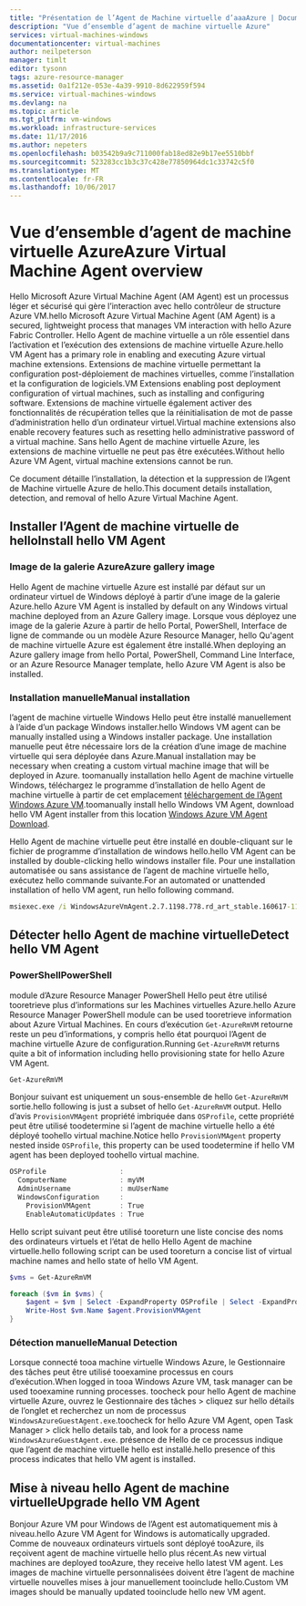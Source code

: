 ```yaml
---
title: "Présentation de l’Agent de Machine virtuelle d’aaaAzure | Documents Microsoft"
description: "Vue d’ensemble d’agent de machine virtuelle Azure"
services: virtual-machines-windows
documentationcenter: virtual-machines
author: neilpeterson
manager: timlt
editor: tysonn
tags: azure-resource-manager
ms.assetid: 0a1f212e-053e-4a39-9910-8d622959f594
ms.service: virtual-machines-windows
ms.devlang: na
ms.topic: article
ms.tgt_pltfrm: vm-windows
ms.workload: infrastructure-services
ms.date: 11/17/2016
ms.author: nepeters
ms.openlocfilehash: b03542b9a9c711000fab18ed82e9b17ee5510bbf
ms.sourcegitcommit: 523283cc1b3c37c428e77850964dc1c33742c5f0
ms.translationtype: MT
ms.contentlocale: fr-FR
ms.lasthandoff: 10/06/2017
---
```

# <a name="azure-virtual-machine-agent-overview"></a><span data-ttu-id="e0cf8-103">Vue d’ensemble d’agent de machine virtuelle Azure</span><span class="sxs-lookup"><span data-stu-id="e0cf8-103">Azure Virtual Machine Agent overview</span></span>

<span data-ttu-id="e0cf8-104">Hello Microsoft Azure Virtual Machine Agent (AM Agent) est un processus léger et sécurisé qui gère l’interaction avec hello contrôleur de structure Azure VM.</span><span class="sxs-lookup"><span data-stu-id="e0cf8-104">hello Microsoft Azure Virtual Machine Agent (AM Agent) is a secured, lightweight process that manages VM interaction with hello Azure Fabric Controller.</span></span> <span data-ttu-id="e0cf8-105">Hello Agent de machine virtuelle a un rôle essentiel dans l’activation et l’exécution des extensions de machine virtuelle Azure.</span><span class="sxs-lookup"><span data-stu-id="e0cf8-105">hello VM Agent has a primary role in enabling and executing Azure virtual machine extensions.</span></span> <span data-ttu-id="e0cf8-106">Extensions de machine virtuelle permettant la configuration post-déploiement de machines virtuelles, comme l’installation et la configuration de logiciels.</span><span class="sxs-lookup"><span data-stu-id="e0cf8-106">VM Extensions enabling post deployment configuration of virtual machines, such as installing and configuring software.</span></span> <span data-ttu-id="e0cf8-107">Extensions de machine virtuelle également activer des fonctionnalités de récupération telles que la réinitialisation de mot de passe d’administration hello d’un ordinateur virtuel.</span><span class="sxs-lookup"><span data-stu-id="e0cf8-107">Virtual machine extensions also enable recovery features such as resetting hello administrative password of a virtual machine.</span></span> <span data-ttu-id="e0cf8-108">Sans hello Agent de machine virtuelle Azure, les extensions de machine virtuelle ne peut pas être exécutées.</span><span class="sxs-lookup"><span data-stu-id="e0cf8-108">Without hello Azure VM Agent, virtual machine extensions cannot be run.</span></span>

<span data-ttu-id="e0cf8-109">Ce document détaille l’installation, la détection et la suppression de l’Agent de Machine virtuelle Azure de hello.</span><span class="sxs-lookup"><span data-stu-id="e0cf8-109">This document details installation, detection, and removal of hello Azure Virtual Machine Agent.</span></span>

## <a name="install-hello-vm-agent"></a><span data-ttu-id="e0cf8-110">Installer l’Agent de machine virtuelle de hello</span><span class="sxs-lookup"><span data-stu-id="e0cf8-110">Install hello VM Agent</span></span>

### <a name="azure-gallery-image"></a><span data-ttu-id="e0cf8-111">Image de la galerie Azure</span><span class="sxs-lookup"><span data-stu-id="e0cf8-111">Azure gallery image</span></span>

<span data-ttu-id="e0cf8-112">Hello Agent de machine virtuelle Azure est installé par défaut sur un ordinateur virtuel de Windows déployé à partir d’une image de la galerie Azure.</span><span class="sxs-lookup"><span data-stu-id="e0cf8-112">hello Azure VM Agent is installed by default on any Windows virtual machine deployed from an Azure Gallery image.</span></span> <span data-ttu-id="e0cf8-113">Lorsque vous déployez une image de la galerie Azure à partir de hello Portal, PowerShell, Interface de ligne de commande ou un modèle Azure Resource Manager, hello Qu'agent de machine virtuelle Azure est également être installé.</span><span class="sxs-lookup"><span data-stu-id="e0cf8-113">When deploying an Azure gallery image from hello Portal, PowerShell, Command Line Interface, or an Azure Resource Manager template, hello Azure VM Agent is also be installed.</span></span> 

### <a name="manual-installation"></a><span data-ttu-id="e0cf8-114">Installation manuelle</span><span class="sxs-lookup"><span data-stu-id="e0cf8-114">Manual installation</span></span>

<span data-ttu-id="e0cf8-115">l’agent de machine virtuelle Windows Hello peut être installé manuellement à l’aide d’un package Windows installer.</span><span class="sxs-lookup"><span data-stu-id="e0cf8-115">hello Windows VM agent can be manually installed using a Windows installer package.</span></span> <span data-ttu-id="e0cf8-116">Une installation manuelle peut être nécessaire lors de la création d’une image de machine virtuelle qui sera déployée dans Azure.</span><span class="sxs-lookup"><span data-stu-id="e0cf8-116">Manual installation may be necessary when creating a custom virtual machine image that will be deployed in Azure.</span></span> <span data-ttu-id="e0cf8-117">toomanually installation hello Agent de machine virtuelle Windows, téléchargez le programme d’installation de hello Agent de machine virtuelle à partir de cet emplacement [téléchargement de l’Agent Windows Azure VM](http://go.microsoft.com/fwlink/?LinkID=394789).</span><span class="sxs-lookup"><span data-stu-id="e0cf8-117">toomanually install hello Windows VM Agent, download hello VM Agent installer from this location [Windows Azure VM Agent Download](http://go.microsoft.com/fwlink/?LinkID=394789).</span></span> 

<span data-ttu-id="e0cf8-118">Hello Agent de machine virtuelle peut être installé en double-cliquant sur le fichier de programme d’installation de windows hello.</span><span class="sxs-lookup"><span data-stu-id="e0cf8-118">hello VM Agent can be installed by double-clicking hello windows installer file.</span></span> <span data-ttu-id="e0cf8-119">Pour une installation automatisée ou sans assistance de l’agent de machine virtuelle hello, exécutez hello commande suivante.</span><span class="sxs-lookup"><span data-stu-id="e0cf8-119">For an automated or unattended installation of hello VM agent, run hello following command.</span></span>

```cmd
msiexec.exe /i WindowsAzureVmAgent.2.7.1198.778.rd_art_stable.160617-1120.fre /quiet
```

## <a name="detect-hello-vm-agent"></a><span data-ttu-id="e0cf8-120">Détecter hello Agent de machine virtuelle</span><span class="sxs-lookup"><span data-stu-id="e0cf8-120">Detect hello VM Agent</span></span>

### <a name="powershell"></a><span data-ttu-id="e0cf8-121">PowerShell</span><span class="sxs-lookup"><span data-stu-id="e0cf8-121">PowerShell</span></span>

<span data-ttu-id="e0cf8-122">module d’Azure Resource Manager PowerShell Hello peut être utilisé tooretrieve plus d’informations sur les Machines virtuelles Azure.</span><span class="sxs-lookup"><span data-stu-id="e0cf8-122">hello Azure Resource Manager PowerShell module can be used tooretrieve information about Azure Virtual Machines.</span></span> <span data-ttu-id="e0cf8-123">En cours d’exécution `Get-AzureRmVM` retourne reste un peu d’informations, y compris hello état pourquoi l’Agent de machine virtuelle Azure de configuration.</span><span class="sxs-lookup"><span data-stu-id="e0cf8-123">Running `Get-AzureRmVM` returns quite a bit of information including hello provisioning state for hello Azure VM Agent.</span></span>

```PowerShell
Get-AzureRmVM
```

<span data-ttu-id="e0cf8-124">Bonjour suivant est uniquement un sous-ensemble de hello `Get-AzureRmVM` sortie.</span><span class="sxs-lookup"><span data-stu-id="e0cf8-124">hello following is just a subset of hello `Get-AzureRmVM` output.</span></span> <span data-ttu-id="e0cf8-125">Hello d’avis `ProvisionVMAgent` propriété imbriquée dans `OSProfile`, cette propriété peut être utilisé toodetermine si l’agent de machine virtuelle hello a été déployé toohello virtual machine.</span><span class="sxs-lookup"><span data-stu-id="e0cf8-125">Notice hello `ProvisionVMAgent` property nested inside `OSProfile`, this property can be used toodetermine if hello VM agent has been deployed toohello virtual machine.</span></span>

```PowerShell
OSProfile                  :
  ComputerName             : myVM
  AdminUsername            : muUserName
  WindowsConfiguration     :
    ProvisionVMAgent       : True
    EnableAutomaticUpdates : True
```

<span data-ttu-id="e0cf8-126">Hello script suivant peut être utilisé tooreturn une liste concise des noms des ordinateurs virtuels et l’état de hello Hello Agent de machine virtuelle.</span><span class="sxs-lookup"><span data-stu-id="e0cf8-126">hello following script can be used tooreturn a concise list of virtual machine names and hello state of hello VM Agent.</span></span>

```PowerShell
$vms = Get-AzureRmVM

foreach ($vm in $vms) {
    $agent = $vm | Select -ExpandProperty OSProfile | Select -ExpandProperty Windowsconfiguration | Select ProvisionVMAgent
    Write-Host $vm.Name $agent.ProvisionVMAgent
}
```

### <a name="manual-detection"></a><span data-ttu-id="e0cf8-127">Détection manuelle</span><span class="sxs-lookup"><span data-stu-id="e0cf8-127">Manual Detection</span></span>

<span data-ttu-id="e0cf8-128">Lorsque connecté tooa machine virtuelle Windows Azure, le Gestionnaire des tâches peut être utilisé tooexamine processus en cours d’exécution.</span><span class="sxs-lookup"><span data-stu-id="e0cf8-128">When logged in tooa Windows Azure VM, task manager can be used tooexamine running processes.</span></span> <span data-ttu-id="e0cf8-129">toocheck pour hello Agent de machine virtuelle Azure, ouvrez le Gestionnaire des tâches > cliquez sur hello détails de l’onglet et recherchez un nom de processus `WindowsAzureGuestAgent.exe`.</span><span class="sxs-lookup"><span data-stu-id="e0cf8-129">toocheck for hello Azure VM Agent, open Task Manager > click hello details tab, and look for a process name `WindowsAzureGuestAgent.exe`.</span></span> <span data-ttu-id="e0cf8-130">présence de Hello de ce processus indique que l’agent de machine virtuelle hello est installé.</span><span class="sxs-lookup"><span data-stu-id="e0cf8-130">hello presence of this process indicates that hello VM agent is installed.</span></span>

## <a name="upgrade-hello-vm-agent"></a><span data-ttu-id="e0cf8-131">Mise à niveau hello Agent de machine virtuelle</span><span class="sxs-lookup"><span data-stu-id="e0cf8-131">Upgrade hello VM Agent</span></span>

<span data-ttu-id="e0cf8-132">Bonjour Azure VM pour Windows de l’Agent est automatiquement mis à niveau.</span><span class="sxs-lookup"><span data-stu-id="e0cf8-132">hello Azure VM Agent for Windows is automatically upgraded.</span></span> <span data-ttu-id="e0cf8-133">Comme de nouveaux ordinateurs virtuels sont déployé tooAzure, ils reçoivent agent de machine virtuelle hello plus récent.</span><span class="sxs-lookup"><span data-stu-id="e0cf8-133">As new virtual machines are deployed tooAzure, they receive hello latest VM agent.</span></span> <span data-ttu-id="e0cf8-134">Les images de machine virtuelle personnalisées doivent être l’agent de machine virtuelle nouvelles mises à jour manuellement tooinclude hello.</span><span class="sxs-lookup"><span data-stu-id="e0cf8-134">Custom VM images should be manually updated tooinclude hello new VM agent.</span></span>
